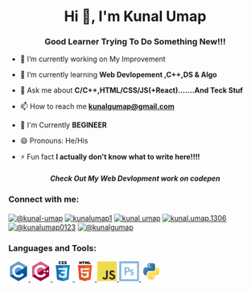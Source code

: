 <h1 align="center">Hi 👋, I'm Kunal Umap</h1>
<h3 align="center">Good Learner Trying To Do Something New!!! </h3>

- 🔭 I’m currently working on My Improvement

- 🌱 I’m currently learning **Web Devlopement ,C++,DS & Algo**
<!-- 👯 I’m looking to collaborate on .../-->
<!-- 🤔 I’m looking for help with ...-->

- 💬 Ask me about **C/C++,HTML/CSS/JS(+React).......And Teck Stuf**

- 📫 How to reach me **kunalgumap@gmail.com**

- 🤔 I'm Currently **BEGINEER**

- 😄 Pronouns: He/His

- ⚡ Fun fact **I actually don't know what to write here!!!!**
<h5 align="center">Check Out My Web Devlopment work on codepen </h5>

<h3 align="left">Connect with me:</h3>
<p align="left">
<a href="https://codepen.io/kunal-umap" target="blank"><img align="center" src="https://cdn.jsdelivr.net/npm/simple-icons@3.0.1/icons/codepen.svg" alt="@kunal-umap" height="30" width="40" /></a>
<a href="https://twitter.com/kunalumap1" target="blank"><img align="center" src="https://cdn.jsdelivr.net/npm/simple-icons@3.0.1/icons/twitter.svg" alt="kunalumap1" height="30" width="40" /></a>
<a href="https://fb.com/kunal umap" target="blank"><img align="center" src="https://cdn.jsdelivr.net/npm/simple-icons@3.0.1/icons/facebook.svg" alt="kunal umap" height="30" width="40" /></a>
<a href="https://instagram.com/kunal.umap.1306" target="blank"><img align="center" src="https://cdn.jsdelivr.net/npm/simple-icons@3.0.1/icons/instagram.svg" alt="kunal.umap.1306" height="30" width="40" /></a>
<a href="https://www.hackerrank.com/kunalumap0123?hr_r=1" target="blank"><img align="center" src="https://cdn.jsdelivr.net/npm/simple-icons@3.0.1/icons/hackerrank.svg" alt="@kunalumap0123" height="30" width="40" /></a>
<a href="https://www.hackerearth.com/@kunalgumap" target="blank"><img align="center" src="https://cdn.jsdelivr.net/npm/simple-icons@3.0.1/icons/hackerearth.svg" alt="@kunalgumap" height="30" width="40" /></a>
</p>

<h3 align="left">Languages and Tools:</h3>
<p align="left"> <a href="https://www.cprogramming.com/" target="_blank"> <img src="https://raw.githubusercontent.com/devicons/devicon/master/icons/c/c-original.svg" alt="c" width="40" height="40"/> </a> <a href="https://www.w3schools.com/cpp/" target="_blank"> <img src="https://raw.githubusercontent.com/devicons/devicon/master/icons/cplusplus/cplusplus-original.svg" alt="cplusplus" width="40" height="40"/> </a> <a href="https://www.w3schools.com/css/" target="_blank"> <img src="https://raw.githubusercontent.com/devicons/devicon/master/icons/css3/css3-original-wordmark.svg" alt="css3" width="40" height="40"/> </a> <a href="https://www.w3.org/html/" target="_blank"> <img src="https://raw.githubusercontent.com/devicons/devicon/master/icons/html5/html5-original-wordmark.svg" alt="html5" width="40" height="40"/> </a> <a href="https://developer.mozilla.org/en-US/docs/Web/JavaScript" target="_blank"> <img src="https://raw.githubusercontent.com/devicons/devicon/master/icons/javascript/javascript-original.svg" alt="javascript" width="40" height="40"/> </a> <a href="https://www.photoshop.com/en" target="_blank"> <img src="https://raw.githubusercontent.com/devicons/devicon/master/icons/photoshop/photoshop-line.svg" alt="photoshop" width="40" height="40"/> </a> <a href="https://www.python.org" target="_blank"> <img src="https://raw.githubusercontent.com/devicons/devicon/master/icons/python/python-original.svg" alt="python" width="40" height="40"/> </a> </p>


